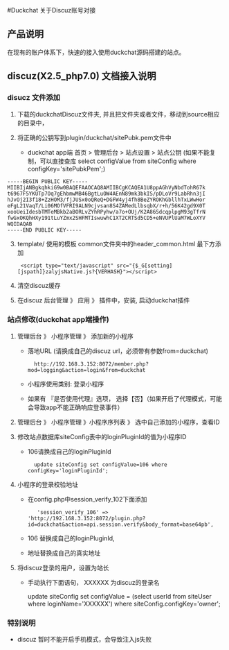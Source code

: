 #Duckchat 关于Discuz账号对接

## 产品说明
在现有的账户体系下，快速的接入使用duckchat源码搭建的站点。

## discuz(X2.5_php7.0) 文档接入说明

### disucz 文件添加
1. 下载的duckchatDiscuz文件夹, 并且把文件夹或者文件，移动到source相应的目录中，
		
2. 将正确的公钥写到plugin/duckchat/sitePubk.pem文件中
	
	* duckchat app端 首页 > 管理后台 > 站点设置 > 站点公钥 (如果不能复制，可以直接查库 select configValue  from siteConfig where configKey='sitePubkPem';)

``` 
-----BEGIN PUBLIC KEY-----
MIIBIjANBgkqhkiG9w0BAQEFAAOCAQ8AMIIBCgKCAQEA1U8ppAGhVyNbdTohR67k
t6967F5YKUTp7Oq7gEhbmwMB46BgtLuOW4AEnN89mk3bkIS/pDLoVr9LabRhn3jI
hJvOj2I3f18+ZzHOM3/fjJUSx0oQReQ+DGFW4yj4fh8BeZYROKhGbllhTxLWwHor
eFgL21VaqT/Li06MOfVFRI9ALN9cjvsan8S4ZAMedLlbsqbX/r+h/56K42gd9X0T
xooUeiIdesbTMTeMBkb2aBORLvZYhRPyhw/a7o+OUj/K2A86SdcqplpgM93gTfrN
fwGxOKQhHXy191tLuYZmx2SHFMTIswuwhC1XT2CRTSd5CD5+eNVUPlUaM7WLoXYV
WQIDAQAB
-----END PUBLIC KEY-----

```

3. template/ 使用的模板 common文件夹中的header_common.html 最下方添加

		<script type="text/javascript" src="{$_G[setting][jspath]}zalyjsNative.js?{VERHASH}"></script>

4. 清空discuz缓存

5. 在discuz 后台管理 》 应用 》 插件中，安装, 启动duckchat插件

### 站点修改(duckchat app端操作)

1. 管理后台 》 小程序管理 》 添加新的小程序
	* 落地URL (请换成自己的discuz url，必须带有参数from=duckchat)
		
			http://192.168.3.152:8072/member.php?mod=logging&action=login&from=duckchat

	* 小程序使用类别: 登录小程序
	* 如果有 『是否使用代理』选项， 选择【否】（如果开启了代理模式，可能会导致app不能正确响应登录事件）

2. 管理后台 》 小程序管理 》小程序序列表 》 选中自己添加的小程序，查看ID

3. 修改站点数据库siteConfig表中的loginPluginId的值为小程序ID
    * 106请换成自己的loginPluginId
   
   			update siteConfig set configValue=106 where configKey='loginPluginId';
   		
4. 小程序的登录校验地址
	* 在config.php中session_verify_102下面添加
	
	 		 'session_verify_106' => 'http://192.168.3.152:8072/plugin.php?id=duckchat&action=api.session.verify&body_format=base64pb',
	 
	* 106 替换成自己的loginPluginId, 
	* 地址替换成自己的真实地址

5. 将discuz登录的用户，设置为站长
	
	* 手动执行下面语句， XXXXXX 为discuz的登录名
			
		update siteConfig set configValue = (select userId from siteUser where loginName='XXXXXX') where siteConfig.configKey='owner';


### 特别说明
* discuz 暂时不能开启手机模式，会导致注入js失败

